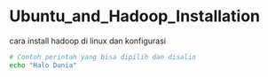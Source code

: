 # Ubuntu_and_Hadoop_Installation
cara install hadoop di linux dan konfigurasi

```bash
# Contoh perintah yang bisa dipilih dan disalin
echo "Halo Dunia"
